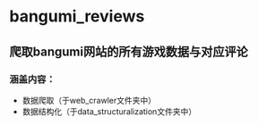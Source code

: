 # bangumi_reviews
## 爬取bangumi网站的所有游戏数据与对应评论
### 涵盖内容：
 - 数据爬取（于web_crawler文件夹中）
 - 数据结构化（于data_structuralization文件夹中）

